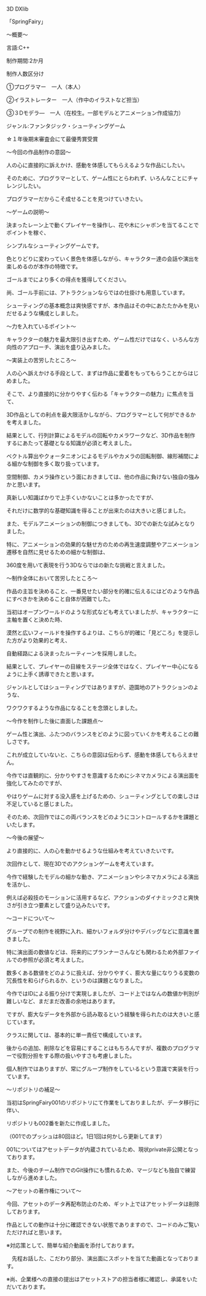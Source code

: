 3D DXlib 

「SpringFairy」

～概要～

言語:C++

制作期間:2か月

制作人数区分け

①プログラマー　一人（本人）

②イラストレーター　一人（作中のイラストなど担当）

③３Dモデラ―　一人（在校生。一部モデルとアニメーション作成協力）

ジャンル:ファンタジック・シューティングゲーム

☆１年後期末審査会にて最優秀賞受賞

～今回の作品制作の意図～

人の心に直接的に訴えかけ、感動を体感してもらえるような作品にしたい。

そのために、プログラマーとして、ゲーム性にとらわれず、いろんなことにチャレンジしたい。

プログラマーだからこそ成せることを見つけていきたい。

～ゲームの説明～

決まったレーン上で動くプレイヤーを操作し、花や木にシャボンを当てることでポイントを稼ぐ、

シンプルなシューティングゲームです。

色とりどりに変わっていく景色を体感しながら、キャラクター達の会話や演出を楽しめるのが本作の特徴です。

ゴールまでにより多くの得点を獲得してください。

尚、ゴール手前には、アトラクションならではの仕掛けも用意しています。

シューティングの基本概念は爽快感ですが、本作品はその中にあたたかみを見いだせるような構成としました。

～力を入れているポイント～

キャラクターの魅力を最大限引き出すため、ゲーム性だけではなく、いろんな方向性のアプローチ、演出を盛り込みました。

～実装上の苦労したところ～

人の心へ訴えかける手段として、まずは作品に愛着をもってもらうことからはじめました。

そこで、より直接的に分かりやすく伝わる「キャラクターの魅力」に焦点を当て、

3D作品としての利点を最大限活かしながら、プログラマーとして何ができるかを考えました。

結果として、行列計算によるモデルの回転やカメラワークなど、3D作品を制作するにあたって基礎となる知識が必須と考えました。

ベクトル算出やクォータニオンによるモデルやカメラの回転制御、線形補間による細かな制御を多く取り扱っています。

空間制御、カメラ操作という面におきましては、他の作品に負けない独自の強みかと思います。

真新しい知識ばかりで上手くいかないことは多かったですが、

それだけに数学的な基礎知識を得ることが出来たのは大きいと感じました。

また、モデルアニメーションの制御につきましても、3Dでの新たな試みとなりました。

特に、アニメーションの効果的な魅せ方のための再生速度調整やアニメーション遷移を自然に見せるための細かな制御は、

360度を用いて表現を行う3Dならではの新たな挑戦と言えました。

～制作全体において苦労したところ～

作品の主旨を決めること、一番見せたい部分を的確に伝えるにはどのような作品にすべきかを決めること自体が困難でした。

当初はオープンワールドのような形式なども考えていましたが、キャラクターに主軸を置くと決めた時、

漠然と広いフィールドを操作するよりは、こちらが的確に「見どころ」を提示した方がより効果的と考え、

自動経路による決まったルーティーンを採用しました。

結果として、プレイヤーの目線をステージ全体ではなく、プレイヤー中心になるように上手く誘導できたと思います。

ジャンルとしてはシューティングではありますが、遊園地のアトラクションのような、

ワクワクするような作品になることを念頭としました。

～今作を制作した後に直面した課題点～

ゲーム性と演出、ふたつのバランスをどのように図っていくかを考えることの難しさです。

これが成立していないと、こちらの意図は伝わらず、感動を体感してもらえません。

今作では直観的に、分かりやすさを意識するためにシネマカメラによる演出面を強化してみたのですが、

やはりゲームに対する没入感を上げるための、シューティングとしての楽しさは不足していると感じました。

そのため、次回作ではこの両バランスをどのようにコントロールするかを課題といたします。

～今後の展望～

より直接的に、人の心を動かせるような仕組みを考えていきたいです。

次回作として、現在3Dでのアクションゲームを考えています。

今作で経験したモデルの細かな動き、アニメーションやシネマカメラによる演出を活かし、

例えば必殺技のモーションに活用するなど、アクションのダイナミックさと爽快さが引き立つ要素として盛り込みたいです。

～コードについて～

グループでの制作を視野に入れ、細かいフォルダ分けやデバッグなどに意識を置きました。

特に演出面の数値などは、将来的にプランナーさんなども関わるため外部ファイルでの参照が必須と考えました。

数多くある数値をどのように扱えば、分かりやすく、膨大な量になりうる変数の冗長性を和らげられるか、というのは課題となりました。

今作ではIDによる振り分けで実現しましたが、コード上ではなんの数値か判別が難しいなど、まだまだ改善の余地はあります。

ですが、膨大なデータを外部から読み取るという経験を得られたのは大きいと感じています。

クラスに関しては、基本的に単一責任で構成しています。

後からの追加、削除などを容易にすることはもちろんですが、複数のプログラマーで役割分担をする際の扱いやすさも考慮しました。

個人制作ではありますが、常にグループ制作をしているという意識で実装を行っています。

～リポジトリの補足～

当初はSpringFairy001のリポジトリにて作業をしておりましたが、データ移行に伴い、

リポジトリも002番を新たに作成しました。

（001でのプッシュは80回ほど。1日1回は何かしら更新してます）

001についてはアセットデータが内蔵されているため、現状private非公開となっております。

また、今後のチーム制作でのGit操作にも慣れるため、マージなども独自で練習しながら進めました。

～アセットの著作権について～

今回、アセットのデータ再配布防止のため、ギット上ではアセットデータは削除しております。

作品としての動作は十分に確認できない状態でありますので、コードのみご覧いただければと思います。

※対応策として、簡単な紹介動画を添付しております。

　先程お話した、こだわり部分、演出面にスポットを当てた動画となっております。

※尚、企業様への直接の提出はアセットストアの担当者様に確認し、承諾をいただいております。
